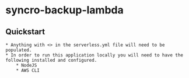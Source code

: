 # syncro-backup-lambda

## Quickstart
    * Anything with <> in the serverless.yml file will need to be populated.
    * In order to run this application locally you will need to have the following installed and configured.
        * NodeJS
        * AWS CLI
